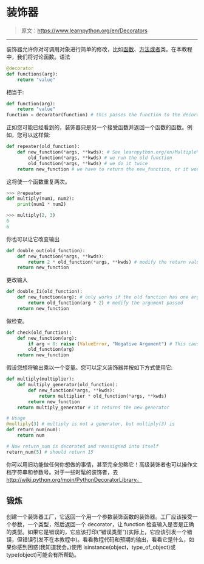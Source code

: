 # 装饰器

> 原文：<https://www.learnpython.org/en/Decorators>

* * *

装饰器允许你对可调用对象进行简单的修改，比如[函数](http://www.learnpython.org/en/Functions)、[方法或者](http://www.learnpython.org/en/Classes%20and%20Objects)类。在本教程中，我们将讨论函数。语法

```py
@decorator
def functions(arg):
    return "value" 
```

相当于:

```py
def function(arg):
    return "value"
function = decorator(function) # this passes the function to the decorator, and reassigns it to the functions 
```

正如您可能已经看到的，装饰器只是另一个接受函数并返回一个函数的函数。例如，您可以这样做:

```py
def repeater(old_function):
    def new_function(*args, **kwds): # See learnpython.org/en/Multiple%20Function%20Arguments for how *args and **kwds works
        old_function(*args, **kwds) # we run the old function
        old_function(*args, **kwds) # we do it twice
    return new_function # we have to return the new_function, or it wouldn't reassign it to the value 
```

这将使一个函数重复两次。

```py
>>> @repeater
def multiply(num1, num2):
    print(num1 * num2)

>>> multiply(2, 3)
6
6 
```

你也可以让它改变输出

```py
def double_out(old_function):
    def new_function(*args, **kwds):
        return 2 * old_function(*args, **kwds) # modify the return value
    return new_function 
```

更改输入

```py
def double_Ii(old_function):
    def new_function(arg): # only works if the old function has one argument
        return old_function(arg * 2) # modify the argument passed
    return new_function 
```

做检查。

```py
def check(old_function):
    def new_function(arg):
        if arg < 0: raise (ValueError, "Negative Argument") # This causes an error, which is better than it doing the wrong thing
        old_function(arg)
    return new_function 
```

假设您想将输出乘以一个变量。您可以定义装饰器并按如下方式使用它:

```py
def multiply(multiplier):
    def multiply_generator(old_function):
        def new_function(*args, **kwds):
            return multiplier * old_function(*args, **kwds)
        return new_function
    return multiply_generator # it returns the new generator

# Usage
@multiply(3) # multiply is not a generator, but multiply(3) is
def return_num(num):
    return num

# Now return_num is decorated and reassigned into itself
return_num(5) # should return 15 
```

你可以用旧功能做任何你想做的事情，甚至完全忽略它！高级装饰者也可以操作文档字符串和参数号。对于一些时髦的装饰者，去 http://wiki.python.org/moin/PythonDecoratorLibrary。

## 锻炼

创建一个装饰器工厂，它返回一个用一个参数装饰函数的装饰器。工厂应该接受一个参数，一个类型，然后返回一个 decorator，让 function 检查输入是否是正确的类型。如果它是错误的，它应该打印(“错误类型”)(实际上，它应该引发一个错误，但错误引发不在本教程中)。看看教程代码和预期的输出，看看它是什么，如果你感到困惑(我知道我会。)使用 isinstance(object，type_of_object)或 type(object)可能会有所帮助。